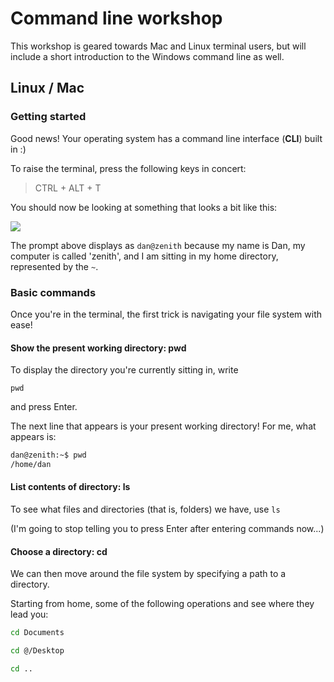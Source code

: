 # Command line workshop

This workshop is geared towards Mac and Linux terminal users, but will include a short introduction to the Windows command line as well.

## Linux / Mac

### Getting started

Good news! Your operating system has a command line interface (**CLI**) built in :)

To raise the terminal, press the following keys in concert:

> CTRL + ALT + T

You should now be looking at something that looks a bit like this:

![](https://i.imgur.com/Fkx2dkz.png)

The prompt above displays as `dan@zenith` because my name is Dan, my computer is called 'zenith', and I am sitting in my home directory, represented by the ``~``.

### Basic commands

Once you're in the terminal, the first trick is navigating your file system with ease!

#### Show the present working directory: pwd

To display the directory you're currently sitting in, write

`pwd`

and press Enter.

The next line that appears is your present working directory! For me, what appears is:

```bash
dan@zenith:~$ pwd
/home/dan
```

#### List contents of directory: ls

To see what files and directories (that is, folders) we have, use `ls`

(I'm going to stop telling you to press Enter after entering commands now...)

#### Choose a directory: cd

We can then move around the file system by specifying a path to a directory.

Starting from home, some of the following operations and see where they lead you:

```bash
cd Documents
```

```bash
cd @/Desktop
```

```bash
cd ..
```
